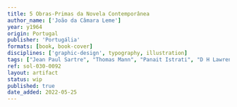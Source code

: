 ```yaml
---
title: 5 Obras-Primas da Novela Contemporânea
author_name: ['João da Câmara Leme']
year: y1964
origin: Portugal
publisher: 'Portugália'
formats: [book, book-cover]
disciplines: ['graphic-design', typography, illustration]
tags: ["Jean Paul Sartre", "Thomas Mann", "Panait Istrati", "D H Lawrence"]
ref: sol-030-0092
layout: artifact
status: wip
published: true
date_added: 2022-05-25
---
```

